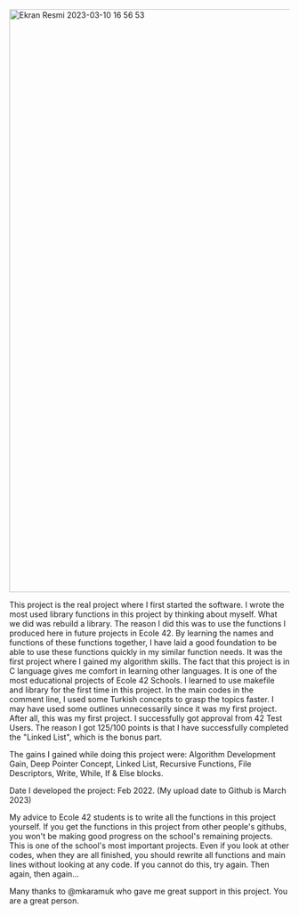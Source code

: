 <img width="1048" alt="Ekran Resmi 2023-03-10 16 56 53" src="https://user-images.githubusercontent.com/101333030/224335508-61c04f44-5c3e-4f31-8126-3a7bee79ec29.png">

This project is the real project where I first started the software. 
I wrote the most used library functions in this project by thinking about myself. 
What we did was rebuild a library. 
The reason I did this was to use the functions I produced here in future projects in Ecole 42. 
By learning the names and functions of these functions together, I have laid a good foundation to be able to use these functions quickly in my similar function needs. 
It was the first project where I gained my algorithm skills. 
The fact that this project is in C language gives me comfort in learning other languages. 
It is one of the most educational projects of Ecole 42 Schools. 
I learned to use makefile and library for the first time in this project. 
In the main codes in the comment line, I used some Turkish concepts to grasp the topics faster. 
I may have used some outlines unnecessarily since it was my first project. After all, this was my first project. 
I successfully got approval from 42 Test Users. 
The reason I got 125/100 points is that I have successfully completed the "Linked List", which is the bonus part.

The gains I gained while doing this project were: Algorithm Development Gain, Deep Pointer Concept, Linked List, Recursive Functions, File Descriptors, Write, While, If & Else blocks.

Date I developed the project: Feb 2022. (My upload date to Github is March 2023)

My advice to Ecole 42 students is to write all the functions in this project yourself. 
If you get the functions in this project from other people's githubs, you won't be making good progress on the school's remaining projects. 
This is one of the school's most important projects. 
Even if you look at other codes, when they are all finished, you should rewrite all functions and main lines without looking at any code. 
If you cannot do this, try again. Then again, then again...

Many thanks to @mkaramuk who gave me great support in this project. You are a great person.
